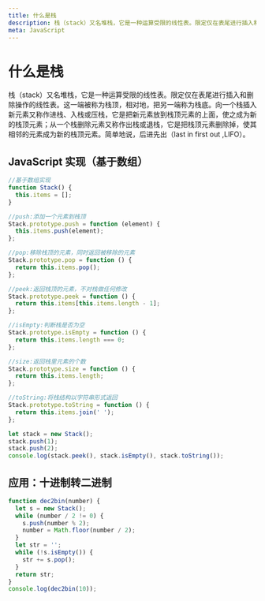 ```yaml
---
title: 什么是栈
description: 栈（stack）又名堆栈，它是一种运算受限的线性表。限定仅在表尾进行插入和删除操作的线性表。
meta: JavaScript
---
```


# 什么是栈

栈（stack）又名堆栈，它是一种运算受限的线性表。限定仅在表尾进行插入和删除操作的线性表。这一端被称为栈顶，相对地，把另一端称为栈底。向一个栈插入新元素又称作进栈、入栈或压栈，它是把新元素放到栈顶元素的上面，使之成为新的栈顶元素；从一个栈删除元素又称作出栈或退栈，它是把栈顶元素删除掉，使其相邻的元素成为新的栈顶元素。简单地说，后进先出（last in first out ,LIFO）。

## JavaScript 实现（基于数组）

```js
//基于数组实现
function Stack() {
  this.items = [];
}

//push:添加一个元素到栈顶
Stack.prototype.push = function (element) {
  this.items.push(element);
};

//pop:移除栈顶的元素，同时返回被移除的元素
Stack.prototype.pop = function () {
  return this.items.pop();
};

//peek:返回栈顶的元素，不对栈做任何修改
Stack.prototype.peek = function () {
  return this.items[this.items.length - 1];
};

//isEmpty:判断栈是否为空
Stack.prototype.isEmpty = function () {
  return this.items.length === 0;
};

//size:返回栈里元素的个数
Stack.prototype.size = function () {
  return this.items.length;
};

//toString:将栈结构以字符串形式返回
Stack.prototype.toString = function () {
  return this.items.join(' ');
};

let stack = new Stack();
stack.push(1);
stack.push(2);
console.log(stack.peek(), stack.isEmpty(), stack.toString());
```

## 应用：十进制转二进制

```js
function dec2bin(number) {
  let s = new Stack();
  while (number / 2 != 0) {
    s.push(number % 2);
    number = Math.floor(number / 2);
  }
  let str = '';
  while (!s.isEmpty()) {
    str += s.pop();
  }
  return str;
}
console.log(dec2bin(10));
```
